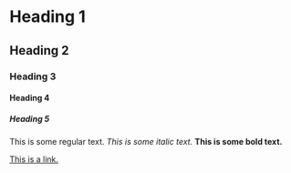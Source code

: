 # Heading 1
## Heading 2
### Heading 3
#### Heading 4
##### Heading 5

This is some regular text.
*This is some italic text.*
**This is some bold text.**

[This is a link.](https://github.com/jjjclarke/markdown-py)